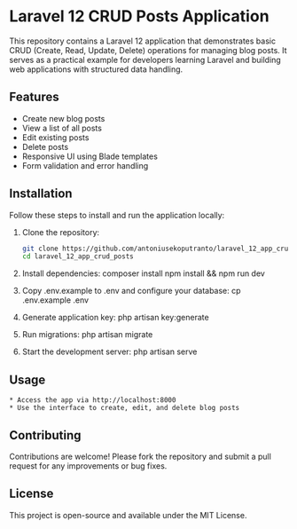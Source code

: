 # Laravel 12 CRUD Posts Application

This repository contains a Laravel 12 application that demonstrates basic CRUD (Create, Read, Update, Delete) operations for managing blog posts. It serves as a practical example for developers learning Laravel and building web applications with structured data handling.

## Features

- Create new blog posts
- View a list of all posts
- Edit existing posts
- Delete posts
- Responsive UI using Blade templates
- Form validation and error handling

## Installation

Follow these steps to install and run the application locally:

1. Clone the repository:
   ```bash
   git clone https://github.com/antoniusekoputranto/laravel_12_app_crud_posts.git
   cd laravel_12_app_crud_posts
   ```

2. Install dependencies:
    composer install
    npm install && npm run dev

3. Copy .env.example to .env and configure your database:
    cp .env.example .env

4. Generate application key:
    php artisan key:generate

5. Run migrations:
    php artisan migrate

6. Start the development server:
    php artisan serve

## Usage
    * Access the app via http://localhost:8000
    * Use the interface to create, edit, and delete blog posts

## Contributing

Contributions are welcome! Please fork the repository and submit a pull request for any improvements or bug fixes.

## License

This project is open-source and available under the MIT License.